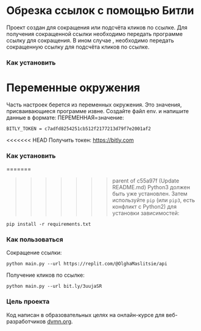 # Обрезка ссылок с помощью Битли

Проект создан для сокращения или подсчёта кликов по ссылке. Для получения сокращенной ссылки необходимо передать программе ссылку для сокращения. В ином случае , необходимо передать сокращенную ссылку для подсчёта кликов по ссылке.

### Как установить
# Переменные окружения
Часть настроек берется из переменных окружения. Это значения, присваивающиеся программе извне. Создайте файл env. и напишите данные в формате: ПЕРЕМЕННАЯ=значение: 
```
BITLY_TOKEN = c7adfd8254251cb512f2177213d79f7e2001af2
```
<<<<<<< HEAD
Получить токен: https://bitly.com
### Как установить
=======

>>>>>>> parent of c55a97f (Update README.md)
Python3 должен быть уже установлен. 
Затем используйте `pip` (или `pip3`, есть конфликт с Python2) для установки зависимостей:
```
pip install -r requirements.txt
```
### Как пользоваться
Сокращение ссылки:
```
python main.py --url https://replit.com/@OlghaMaslitsie/api
```
Получение кликов по ссылке:
```
python main.py --url bit.ly/3uujaSR 
```
### Цель проекта

Код написан в образовательных целях на онлайн-курсе для веб-разработчиков [dvmn.org](https://dvmn.org/).
 
